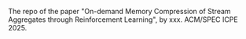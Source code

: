 The repo of the paper "On-demand Memory Compression of Stream Aggregates through Reinforcement Learning", by xxx. ACM/SPEC ICPE 2025.
